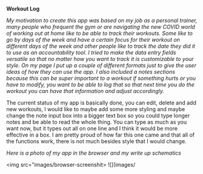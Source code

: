 **Workout Log**

*My motivation to create this app was based on my job as a personal trainer, many people who frequent the gym or are navigating the new COVID world of working out at home like to be able to track their workouts. Some like to go by days of the week and have a certain focus for their workout on different days of the week and other people like to track the date they did it to use as an accountability tool. I tried to make the data entry fields versatile so that no matter how you want to track it is customizable to your style. On my page I put up a couple of different formats just to give the user ideas of how they can use the app. I also included a notes sections because this can be super important to a workout if something hurts or you have to modify, you want to be able to log that so that next time you do the workout you can have that information and adjust accordingly.*

The current status of my app is basically done, you can edit, delete and add new workouts, I would like to maybe add some more styling and maybe change the note input box into a bigger text box so you could type longer notes and be able to read the whole thing. You can type as much as you want now, but it types out all on one line and I think it would be more effective in a box. I am pretty proud of how far this one came and that all of the functions work, there is not much besides style that I would change. 

*Here is a photo of my app in the browser and my write up schematics*

<img src="images/browser-screenshit>
![](images/